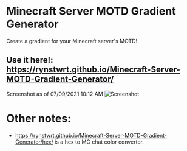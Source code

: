 # Minecraft Server MOTD Gradient Generator
Create a gradient for your Minecraft server's MOTD!

## Use it here!: https://rynstwrt.github.io/Minecraft-Server-MOTD-Gradient-Generator/

Screenshot as of 07/09/2021 10:12 AM
![Screenshot](https://i.imgur.com/NVsNLHA.png)

# Other notes:
- https://rynstwrt.github.io/Minecraft-Server-MOTD-Gradient-Generator/hex/ is a hex to MC chat color converter. 
